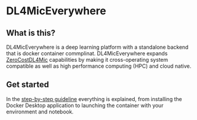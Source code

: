 # DL4MicEverywhere

## What is this?

DL4MicEverywhere is a deep learning platform with a standalone backend that is docker container commplinat. DL4MicEverywhere expands [ZeroCostDL4Mic](https://github.com/HenriquesLab/ZeroCostDL4Mic) capabilities by making it cross-operating system compatible as well as high performance computing (HPC) and cloud native.

## Get started

In the [step-by-step guideline](https://github.com/HenriquesLab/DL4MicEverywhere/wiki/Step-by-step-guideline) everything is explained, from installing the Docker Desktop application to launching the container with your environment and notebook.
